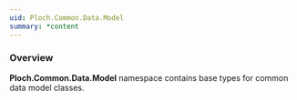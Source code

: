 ```yaml
---
uid: Ploch.Common.Data.Model
summary: *content
---
```


### Overview

**Ploch.Common.Data.Model** namespace contains base types for common data model classes.
